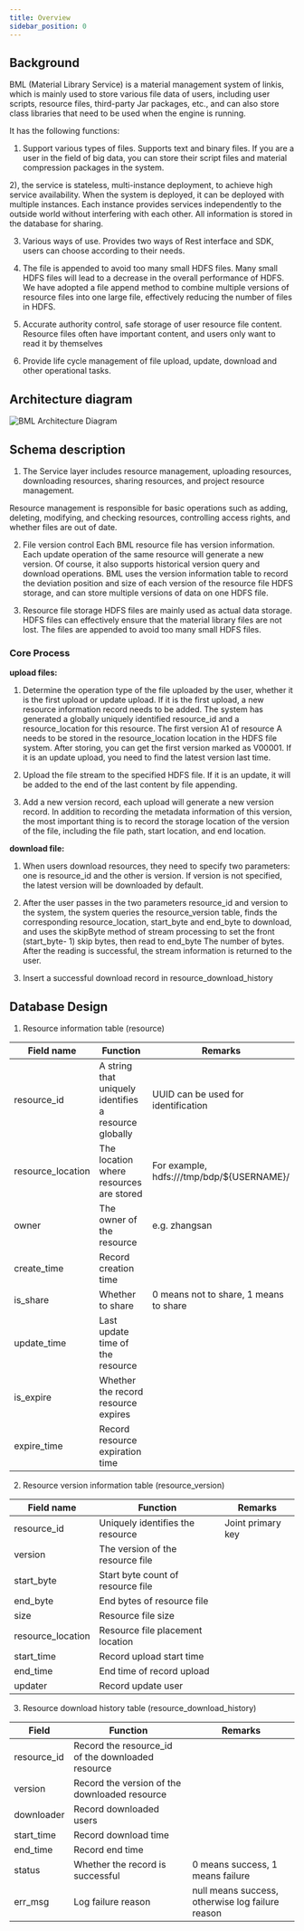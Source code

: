 ```yaml
---
title: Overview
sidebar_position: 0
---
```



## Background

BML (Material Library Service) is a material management system of linkis, which is mainly used to store various file data of users, including user scripts, resource files, third-party Jar packages, etc., and can also store class libraries that need to be used when the engine is running.

It has the following functions:

1) Support various types of files. Supports text and binary files. If you are a user in the field of big data, you can store their script files and material compression packages in the system.

2), the service is stateless, multi-instance deployment, to achieve high service availability. When the system is deployed, it can be deployed with multiple instances. Each instance provides services independently to the outside world without interfering with each other. All information is stored in the database for sharing.

3) Various ways of use. Provides two ways of Rest interface and SDK, users can choose according to their needs.

4) The file is appended to avoid too many small HDFS files. Many small HDFS files will lead to a decrease in the overall performance of HDFS. We have adopted a file append method to combine multiple versions of resource files into one large file, effectively reducing the number of files in HDFS.

5) Accurate authority control, safe storage of user resource file content. Resource files often have important content, and users only want to read it by themselves

6) Provide life cycle management of file upload, update, download and other operational tasks.

## Architecture diagram

![BML Architecture Diagram](/Images/Architecture/bml-02.png)

## Schema description

1. The Service layer includes resource management, uploading resources, downloading resources, sharing resources, and project resource management.

Resource management is responsible for basic operations such as adding, deleting, modifying, and checking resources, controlling access rights, and whether files are out of date.

2. File version control
   Each BML resource file has version information. Each update operation of the same resource will generate a new version. Of course, it also supports historical version query and download operations. BML uses the version information table to record the deviation position and size of each version of the resource file HDFS storage, and can store multiple versions of data on one HDFS file.

3. Resource file storage
   HDFS files are mainly used as actual data storage. HDFS files can effectively ensure that the material library files are not lost. The files are appended to avoid too many small HDFS files.

### Core Process

**upload files:**

1. Determine the operation type of the file uploaded by the user, whether it is the first upload or update upload. If it is the first upload, a new resource information record needs to be added. The system has generated a globally uniquely identified resource_id and a resource_location for this resource. The first version A1 of resource A needs to be stored in the resource_location location in the HDFS file system. After storing, you can get the first version marked as V00001. If it is an update upload, you need to find the latest version last time.

2. Upload the file stream to the specified HDFS file. If it is an update, it will be added to the end of the last content by file appending.

3. Add a new version record, each upload will generate a new version record. In addition to recording the metadata information of this version, the most important thing is to record the storage location of the version of the file, including the file path, start location, and end location.

**download file:**

1. When users download resources, they need to specify two parameters: one is resource_id and the other is version. If version is not specified, the latest version will be downloaded by default.

2. After the user passes in the two parameters resource_id and version to the system, the system queries the resource_version table, finds the corresponding resource_location, start_byte and end\_byte to download, and uses the skipByte method of stream processing to set the front (start_byte- 1) skip bytes, then read to end_byte
   The number of bytes. After the reading is successful, the stream information is returned to the user.

3. Insert a successful download record in resource_download_history

## Database Design

1. Resource information table (resource)

| Field name | Function | Remarks |
|-------------------|------------------------------|----------------------------------|
| resource_id | A string that uniquely identifies a resource globally | UUID can be used for identification |
| resource_location | The location where resources are stored | For example, hdfs:///tmp/bdp/\${USERNAME}/ |
| owner | The owner of the resource | e.g. zhangsan |
| create_time | Record creation time | |
| is_share | Whether to share | 0 means not to share, 1 means to share |
| update\_time | Last update time of the resource | |
| is\_expire | Whether the record resource expires | |
| expire_time | Record resource expiration time | |

2. Resource version information table (resource_version)

| Field name | Function | Remarks |
|-------------------|--------------------|----------|
| resource_id | Uniquely identifies the resource | Joint primary key |
| version | The version of the resource file | |
| start_byte | Start byte count of resource file | |
| end\_byte | End bytes of resource file | |
| size | Resource file size | |
| resource_location | Resource file placement location | |
| start_time | Record upload start time | |
| end\_time | End time of record upload | |
| updater | Record update user | |

3. Resource download history table (resource_download_history)

| Field | Function | Remarks |
|-------------|---------------------------|--------------------------------|
| resource_id | Record the resource_id of the downloaded resource | |
| version | Record the version of the downloaded resource | |
| downloader | Record downloaded users | |
| start\_time | Record download time | |
| end\_time | Record end time | |
| status | Whether the record is successful | 0 means success, 1 means failure |
| err\_msg | Log failure reason | null means success, otherwise log failure reason |
